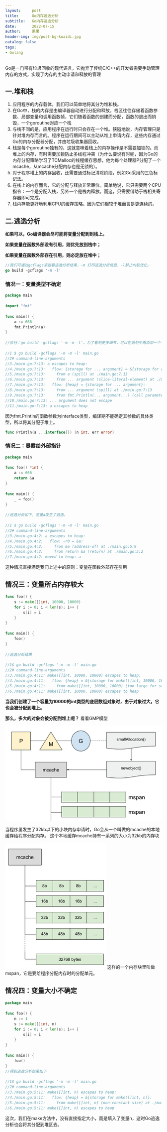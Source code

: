 ```yaml
---
layout:     post
title:      Go内存逃逸分析
subtitle:   Go内存逃逸分析
date:       2022-07-15
author:     果果
header-img: img/post-bg-kuaidi.jpg
catalog: false
tags:
- Golang
---
```


Go是一门带有垃圾回收的现代语言，它抛弃了传统C/C++的开发者需要手动管理内存的方式，实现了内存的主动申请和释放的管理


## 一.堆和栈

1. 应用程序的内存载体，我们可以简单地将其分为堆和栈。
2. 在Go中，栈的内存是由编译器自动进行分配和释放，栈区往往存储着函数参数、局部变量和调用函数帧，它们随着函数的创建而分配，函数的退出而销毁，一个goroutine对应一个栈
3. 与栈不同的是，应用程序在运行时只会存在一个堆。狭隘地说，内存管理只是针对堆内存而言的。程序在运行期间可以主动从堆上申请内存，这些内存通过Go的内存分配器分配，并由垃圾收集器回收。
4. 栈是每个goroutine独有的，这就意味着栈上的内存操作是不需要加锁的。而堆上的内存，有时需要加锁防止多线程冲突（为什么要说有时呢，因为Go的内存分配策略学习了TCMalloc的线程缓存思想，他为每个处理器P分配了一个mcache，从mcache分配内存也是无锁的）。
5. 对于程序堆上的内存回收，还需要通过标记清除阶段，例如Go采用的三色标记法。
6. 在栈上的内存而言，它的分配与释放非常廉价。简单地说，它只需要两个CPU指令：一个是分配入栈，另外一个是栈内释放。而这，只需要借助于栈相关寄存器即可完成。
7. 栈内存能更好地利用CPU的缓存策略。因为它们相较于堆而言是更连续的。

## 二.逃逸分析

**如果可以，Go编译器会尽可能将变量分配到到栈上。**

**如果变量在函数外部没有引用，则优先放到栈中；**

**如果变量在函数外部存在引用，则必定放在堆中；**

```go
//我们可通过gcflags来查看逃逸分析结果，-m 打印逃逸分析信息，-l禁止内联优化。
go build -gcflags '-m -l'
```


### 情况一：变量类型不确定

```go
package main

import "fmt"

func main() {
	a := 666
	fmt.Println(a)
}

//执行：go build -gcflags '-m -m -l'。为了看到更多细节，可以在语句中再添加一个-m参数

//1 $ go build -gcflags '-m -m -l' main.go
//2# command-line-arguments
//3./main.go:7:13: a escapes to heap:
//4./main.go:7:13:   flow: {storage for ... argument} = &{storage for a}:
//5./main.go:7:13:     from a (spill) at ./main.go:7:13
//6./main.go:7:13:     from ... argument (slice-literal-element) at ./main.go:7:13
//7./main.go:7:13:   flow: {heap} = {storage for ... argument}:
//8./main.go:7:13:     from ... argument (spill) at ./main.go:7:13
//9./main.go:7:13:     from fmt.Println(... argument...) (call parameter) at ./main.go:7:13
//10./main.go:7:13: ... argument does not escape
//11./main.go:7:13: a escapes to heap
```
因为fmt.Println的函数参数为interface类型，编译期不能确定其参数的具体类型，所以将其分配于堆上。

```go
func Println(a ...interface{}) (n int, err error)
```

### 情况二：暴露给外部指针

```go
package main

func foo() *int {
    a := 666
    return &a
}

func main() {
    _ = foo()
}

//逃逸分析如下，变量a发生了逃逸。

//1 $ go build -gcflags '-m -m -l' main.go
//2# command-line-arguments
//3./main.go:4:2: a escapes to heap:
//4./main.go:4:2:   flow: ~r0 = &a:
//5./main.go:4:2:     from &a (address-of) at ./main.go:5:9
//6./main.go:4:2:     from return &a (return) at ./main.go:5:2
//7./main.go:4:2: moved to heap: a
```

这种情况直接满足我们上述中的原则：变量在函数外部存在引用


## 情况三：变量所占内存较大

```go
func foo() {
    s := make([]int, 10000, 10000)
    for i := 0; i < len(s); i++ {
        s[i] = i
    }
}

func main() {
    foo()
}

//逃逸分析结果

//1$ go build -gcflags '-m -m -l' main.go
//2# command-line-arguments
//3./main.go:4:11: make([]int, 10000, 10000) escapes to heap:
//4./main.go:4:11:   flow: {heap} = &{storage for make([]int, 10000, 10000)}:
//5./main.go:4:11:     from make([]int, 10000, 10000) (too large for stack) at ./main.go:4:11
//6./main.go:4:11: make([]int, 10000, 10000) escapes to heap
```

**当我们创建了一个容量为10000的int类型的底层数组对象时，由于对象过大，它也会被分配到堆上。**

**那么，多大的对象会被分配到堆上呢？**
看看GMP模型

![a2](/img-post/202207/a2.png "a2")

当程序里发生了32kb以下的小块内存申请时，Go会从一个叫做的mcache的本地缓存给程序分配内存。
这个本地缓存mcache持有一系列的大小为32kb的内存块

![a1](/img-post/202207/a1.png "a1")
这样的一个内存块里叫做mspan，它是要给程序分配内存时的分配单元。



## 情况四：变量大小不确定

```go
package main

func foo() {
    n := 1
    s := make([]int, n)
    for i := 0; i < len(s); i++ {
        s[i] = i
    }
}

func main() {
    foo()
}
//得到逃逸分析结果如下

//1$ go build -gcflags '-m -m -l' main.go
//2# command-line-arguments
//3./main.go:5:11: make([]int, n) escapes to heap:
//4./main.go:5:11:   flow: {heap} = &{storage for make([]int, n)}:
//5./main.go:5:11:     from make([]int, n) (non-constant size) at ./main.go:5:11
//6./main.go:5:11: make([]int, n) escapes to heap
```

这次，我们在make方法中，没有直接指定大小，而是填入了变量n，这时Go逃逸分析也会将其分配到堆区去。